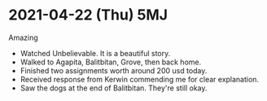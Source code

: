 # 2021-04-22 (Thu) 5MJ

Amazing

- Watched Unbelievable. It is a beautiful story.
- Walked to Agapita, Balitbitan, Grove, then back home.
- Finished two assignments worth around 200 usd today.
- Received response from Kerwin commending me for clear explanation.
- Saw the dogs at the end of Balitbitan. They're still okay.

